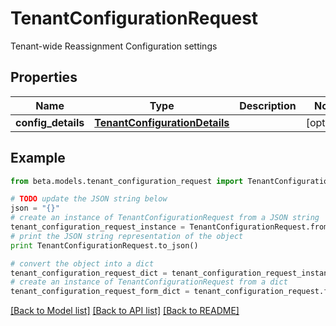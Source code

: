 # TenantConfigurationRequest

Tenant-wide Reassignment Configuration settings

## Properties
Name | Type | Description | Notes
------------ | ------------- | ------------- | -------------
**config_details** | [**TenantConfigurationDetails**](TenantConfigurationDetails.md) |  | [optional] 

## Example

```python
from beta.models.tenant_configuration_request import TenantConfigurationRequest

# TODO update the JSON string below
json = "{}"
# create an instance of TenantConfigurationRequest from a JSON string
tenant_configuration_request_instance = TenantConfigurationRequest.from_json(json)
# print the JSON string representation of the object
print TenantConfigurationRequest.to_json()

# convert the object into a dict
tenant_configuration_request_dict = tenant_configuration_request_instance.to_dict()
# create an instance of TenantConfigurationRequest from a dict
tenant_configuration_request_form_dict = tenant_configuration_request.from_dict(tenant_configuration_request_dict)
```
[[Back to Model list]](../README.md#documentation-for-models) [[Back to API list]](../README.md#documentation-for-api-endpoints) [[Back to README]](../README.md)


